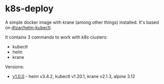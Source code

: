 # k8s-deploy

A simple docker image with krane (among other things) installed. It's based on [dtzar/helm-kubectl](https://github.com/dtzar/helm-kubectl).

It contains 3 commands to work with k8s clusters:

- kubectl
- helm
- krane

Versions:

- [v1.0.0](https://github.com/tanqhnguyen/k8s-deploy/releases/v1.0.0) - helm v3.4.2, kubectl v1.20.1, krane v2.1.3, alpine 3.12
